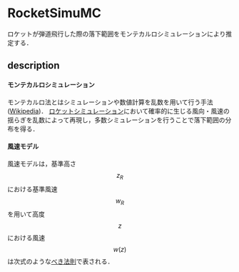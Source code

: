 # RocketSimuMC
ロケットが弾道飛行した際の落下範囲をモンテカルロシミュレーションにより推定する．

## description
#### モンテカルロシミュレーション
モンテカルロ法とはシミュレーションや数値計算を乱数を用いて行う手法([Wikipedia](https://ja.wikipedia.org/wiki/%E3%83%A2%E3%83%B3%E3%83%86%E3%82%AB%E3%83%AB%E3%83%AD%E6%B3%95))．
[ロケットシミュレーション](https://github.com/Jirouken/ModelRocketSimulator)において確率的に生じる風向・風速の揺らぎを乱数によって再現し，多数シミュレーションを行うことで落下範囲の分布を得る．

#### 風速モデル
風速モデルは，基準高さ$$z_R$$における基準風速$$w_R$$を用いて高度$$z$$における風速$$w(z)$$は次式のような[べき法則](https://www.rikanenpyo.jp/kaisetsu/kisyo/kisyo_011.html)で表される．
